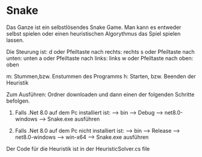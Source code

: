 # Snake
Das Ganze ist ein selbstlösendes Snake Game. Man kann es entweder selbst spielen oder einen heuristischen Algorythmus das Spiel spielen lassen. 

Die Steurung ist: 
d oder Pfeiltaste nach rechts: rechts
s oder Pfeiltaste nach unten: unten
a oder Pfeiltaste nach links: links
w oder Pfeiltaste nach oben: oben

m: Stummen,bzw. Enstummen des Programms
h: Starten, bzw. Beenden der Heuristik

Zum Ausführen: 
Ordner downloaden und dann einen der folgenden Schritte befolgen.

1. Falls .Net 8.0 auf dem Pc installiert ist:
   --> bin --> Debug --> net8.0-windows --> Snake.exe ausführen

2. Falls .Net 8.0 auf dem Pc nicht installiert ist:
   --> bin --> Release --> net8.0-windows --> win-x64 --> Snake.exe ausführen


Der Code für die Heuristik ist in der HeuristicSolver.cs file
